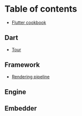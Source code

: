 # Table of contents

* [Flutter cookbook](README.md)

## Dart

* [Tour](dart/variables.md)

## Framework

* [Rendering pipeline](framework/rendering-pipeline.md)

## Engine

## Embedder

